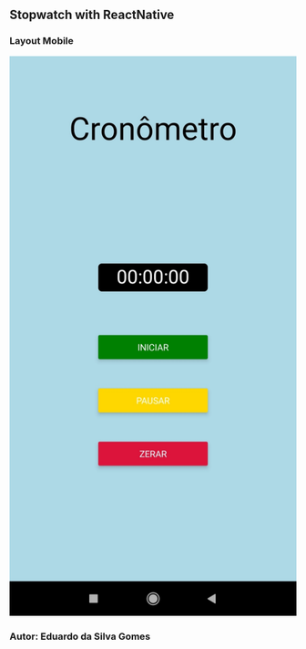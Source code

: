 ## Stopwatch with ReactNative

### Layout Mobile
![Home Cronometro](https://github.com/dududueedu/stopwatch/blob/main/assets/imgs/IMG_0606_1.jpg)


### Autor: Eduardo da Silva Gomes
